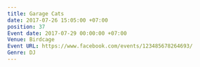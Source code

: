 ```yaml
---
title: Garage Cats
date: 2017-07-26 15:05:00 +07:00
position: 37
Event date: 2017-07-29 00:00:00 +07:00
Venue: Birdcage
Event URL: https://www.facebook.com/events/123485678264693/
Genre: DJ
---
```


